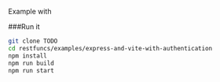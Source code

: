 Example with 

###Run it
```bash
git clone TODO
cd restfuncs/examples/express-and-vite-with-authentication
npm install
npm run build
npm run start
```